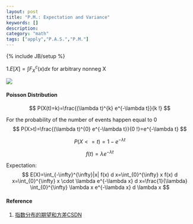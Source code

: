 ```yaml
---
layout: post
title: "P.M.: Expectation and Variance"
keywords: []
description: 
category: "math"
tags: ["apply","P.A.S.","P.M."]
---
```

{% include JB/setup %}


1.$E[X]=\int F_X^c(x)dx$ for arbitrary nonneg X

<img src="{{IMAGE_PATH}}/math-apply-probability-and-statistics-expectation.png" />

#### Poisson Distribution
$$
P(X(t)=k)=\frac{(\lambda t)^{k} e^{-\lambda t}}{k !}
$$

For the probability of the number of events happen equal to 0 
$$
P(X>t)=\frac{(\lambda t)^{0} e^{-\lambda t}}{0 !}=e^{-\lambda t}
$$

$$
P(X<=t)=1-e^{-\lambda t}
$$

$$
f(t)=\lambda e^{-\lambda t}
$$

Expectation:
$$
E(X)=\int_{-\infty}^{\infty}|x| f(x) d x=\int_{0}^{\infty} x f(x) d
x=\int_{0}^{\infty} x \cdot \lambda e^{-\lambda x} d x=\frac{1}{\lambda}
\int_{0}^{\infty} \lambda x e^{-\lambda x} d \lambda x
$$





#### Reference
1. [指数分布的期望和方差CSDN](https://blog.csdn.net/saltriver/article/details/53982885)
